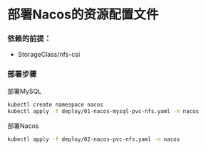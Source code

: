 # 部署Nacos的资源配置文件

### 依赖的前提：
- StorageClass/nfs-csi

### 部署步骤 

部署MySQL

```bash
kubectl create namespace nacos
kubectl apply -f deploy/01-nacos-mysql-pvc-nfs.yaml -n nacos
```

部署Nacos

```bash
kubectl apply -f deploy/02-nacos-pvc-nfs.yaml -n nacos
```
